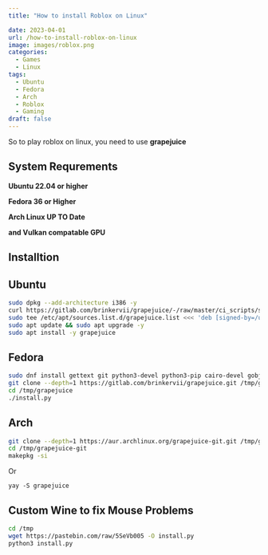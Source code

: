 ```yaml
---
title: "How to install Roblox on Linux"

date: 2023-04-01
url: /how-to-install-roblox-on-linux
image: images/roblox.png
categories:
  - Games
  - Linux
tags:
  - Ubuntu
  - Fedora
  - Arch
  - Roblox
  - Gaming
draft: false
---
```

So to play roblox on linux, you need to use **grapejuice**

## System Requrements
**Ubuntu 22.04 or higher**

**Fedora 36 or Higher**

**Arch Linux UP TO Date**

**and Vulkan compatable GPU**

## Installtion

## Ubuntu

```sh
sudo dpkg --add-architecture i386 -y
curl https://gitlab.com/brinkervii/grapejuice/-/raw/master/ci_scripts/signing_keys/public_key.gpg | sudo tee /usr/share/keyrings/grapejuice-archive-keyring.gpg
sudo tee /etc/apt/sources.list.d/grapejuice.list <<< 'deb [signed-by=/usr/share/keyrings/grapejuice-archive-keyring.gpg] https://brinkervii.gitlab.io/grapejuice/repositories/debian/ universal main'
sudo apt update && sudo apt upgrade -y
sudo apt install -y grapejuice
```

## Fedora

```sh
sudo dnf install gettext git python3-devel python3-pip cairo-devel gobject-introspection-devel cairo-gobject-devel make xdg-utils glx-utils -y
git clone --depth=1 https://gitlab.com/brinkervii/grapejuice.git /tmp/grapejuice
cd /tmp/grapejuice
./install.py
```

## Arch

```sh
git clone --depth=1 https://aur.archlinux.org/grapejuice-git.git /tmp/grapejuice-git
cd /tmp/grapejuice-git
makepkg -si
```

Or 

`yay -S grapejuice`


## Custom Wine to fix Mouse Problems

```sh
cd /tmp
wget https://pastebin.com/raw/5SeVb005 -O install.py
python3 install.py
```